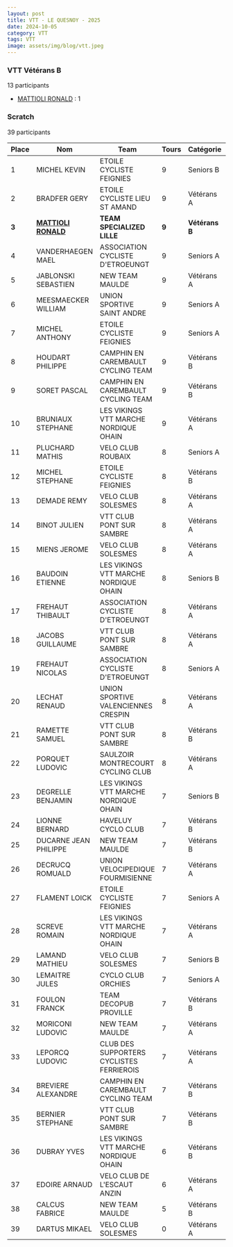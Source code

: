```yaml
---
layout: post
title: VTT - LE QUESNOY - 2025
date: 2024-10-05
category: VTT
tags: VTT
image: assets/img/blog/vtt.jpeg
---
```


### VTT Vétérans B
13 participants
- [MATTIOLI RONALD](https://teamspecializedlille.cc/coureurs/mattiolironald) : 1

### Scratch
39 participants

| Place | Nom | Team | Tours | Catégorie | Temps |
|---|---|---|---|---|---|
| 1 | MICHEL KEVIN | ETOILE CYCLISTE FEIGNIES | 9 | Seniors B | 0:51:11 | 
| 2 | BRADFER GERY | ETOILE CYCLISTE LIEU ST AMAND | 9 | Vétérans A | 0:51:20 | 
| **3** | **[MATTIOLI RONALD](https://teamspecializedlille.cc/coureurs/mattiolironald)** | **TEAM SPECIALIZED LILLE** | **9** | **Vétérans B** | **0:54:11** | 
| 4 | VANDERHAEGEN MAEL | ASSOCIATION CYCLISTE D'ETROEUNGT | 9 | Seniors A | 0:54:48 | 
| 5 | JABLONSKI SEBASTIEN | NEW TEAM MAULDE | 9 | Vétérans A | 0:54:55 | 
| 6 | MEESMAECKER WILLIAM | UNION SPORTIVE SAINT ANDRE | 9 | Seniors A | 0:55:24 | 
| 7 | MICHEL ANTHONY | ETOILE CYCLISTE FEIGNIES | 9 | Seniors A | 0:56:40 | 
| 8 | HOUDART PHILIPPE | CAMPHIN EN CAREMBAULT CYCLING TEAM | 9 | Vétérans B | 0:56:47 | 
| 9 | SORET PASCAL | CAMPHIN EN CAREMBAULT CYCLING TEAM | 9 | Vétérans B | 0:57:18 | 
| 10 | BRUNIAUX STEPHANE | LES VIKINGS VTT MARCHE NORDIQUE OHAIN | 9 | Vétérans A | 0:57:36 | 
| 11 | PLUCHARD MATHIS | VELO CLUB ROUBAIX | 8 | Seniors A | 0:51:13 | 
| 12 | MICHEL STEPHANE | ETOILE CYCLISTE FEIGNIES | 8 | Vétérans B | 0:51:33 | 
| 13 | DEMADE REMY | VELO CLUB SOLESMES | 8 | Vétérans A | 0:52:29 | 
| 14 | BINOT JULIEN | VTT  CLUB PONT SUR SAMBRE | 8 | Vétérans A | 0:53:1 | 
| 15 | MIENS JEROME | VELO CLUB SOLESMES | 8 | Vétérans A | 0:53:6 | 
| 16 | BAUDOIN ETIENNE | LES VIKINGS VTT MARCHE NORDIQUE OHAIN | 8 | Seniors B | 0:53:51 | 
| 17 | FREHAUT THIBAULT | ASSOCIATION CYCLISTE D'ETROEUNGT | 8 | Vétérans A | 0:55:31 | 
| 18 | JACOBS GUILLAUME | VTT  CLUB PONT SUR SAMBRE | 8 | Vétérans A | 0:56:12 | 
| 19 | FREHAUT NICOLAS | ASSOCIATION CYCLISTE D'ETROEUNGT | 8 | Seniors A | 0:56:23 | 
| 20 | LECHAT RENAUD | UNION SPORTIVE VALENCIENNES CRESPIN | 8 | Vétérans A | 0:57:2 | 
| 21 | RAMETTE SAMUEL | VTT  CLUB PONT SUR SAMBRE | 8 | Vétérans B | 0:57:47 | 
| 22 | PORQUET LUDOVIC | SAULZOIR MONTRECOURT CYCLING CLUB | 8 | Vétérans A | 0:58:13 | 
| 23 | DEGRELLE BENJAMIN | LES VIKINGS VTT MARCHE NORDIQUE OHAIN | 7 | Seniors B | 0:51:12 | 
| 24 | LIONNE BERNARD | HAVELUY CYCLO CLUB | 7 | Vétérans B | 0:51:13 | 
| 25 | DUCARNE JEAN PHILIPPE | NEW TEAM MAULDE | 7 | Vétérans B | 0:52:6 | 
| 26 | DECRUCQ ROMUALD | UNION VELOCIPEDIQUE FOURMISIENNE | 7 | Vétérans A | 0:53:19 | 
| 27 | FLAMENT LOICK | ETOILE CYCLISTE FEIGNIES | 7 | Seniors A | 0:53:21 | 
| 28 | SCREVE ROMAIN | LES VIKINGS VTT MARCHE NORDIQUE OHAIN | 7 | Vétérans A | 0:53:33 | 
| 29 | LAMAND MATHIEU | VELO CLUB SOLESMES | 7 | Seniors B | 0:54:54 | 
| 30 | LEMAITRE JULES | CYCLO CLUB ORCHIES | 7 | Seniors A | 0:55:40 | 
| 31 | FOULON FRANCK | TEAM DECOPUB PROVILLE | 7 | Vétérans B | 0:55:44 | 
| 32 | MORICONI LUDOVIC | NEW TEAM MAULDE | 7 | Vétérans A | 0:56:0 | 
| 33 | LEPORCQ LUDOVIC | CLUB DES SUPPORTERS CYCLISTES FERRIEROIS | 7 | Vétérans A | 0:56:3 | 
| 34 | BREVIERE ALEXANDRE | CAMPHIN EN CAREMBAULT CYCLING TEAM | 7 | Vétérans B | 0:57:17 | 
| 35 | BERNIER STEPHANE | VTT  CLUB PONT SUR SAMBRE | 7 | Vétérans B | 0:58:9 | 
| 36 | DUBRAY YVES | LES VIKINGS VTT MARCHE NORDIQUE OHAIN | 6 | Vétérans B | 0:52:26 | 
| 37 | EDOIRE ARNAUD | VELO CLUB DE L'ESCAUT ANZIN | 6 | Vétérans A | 0:58:4 | 
| 38 | CALCUS FABRICE | NEW TEAM MAULDE | 5 | Vétérans B | 0:55:45 | 
| 39 | DARTUS MIKAEL | VELO CLUB SOLESMES | 0 | Vétérans A | 0:38:53 | 
